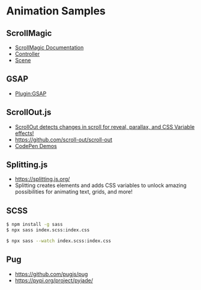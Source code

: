 # Animation Samples

## ScrollMagic

- [ScrollMagic Documentation](http://scrollmagic.io/docs/index.html)
- [Controller](http://scrollmagic.io/docs/ScrollMagic.Controller.html)
- [Scene](http://scrollmagic.io/docs/ScrollMagic.Scene.html)

## GSAP

- [Plugin:GSAP](http://scrollmagic.io/docs/animation.GSAP.html)

## ScrollOut.js

- [ScrollOut detects changes in scroll for reveal, parallax, and CSS Variable effects!](https://scroll-out.github.io/)
- https://github.com/scroll-out/scroll-out
- [CodePen Demos](https://codepen.io/collection/npPbNM/)

## Splitting.js

- https://splitting.js.org/
- Splitting creates elements and adds CSS variables to unlock amazing possibilities for animating text, grids, and more!

## SCSS

~~~bash
$ npm install -g sass
$ npx sass index.scss:index.css
~~~

~~~bash
$ npx sass --watch index.scss:index.css
~~~

## Pug

- https://github.com/pugjs/pug
- https://pypi.org/project/pyjade/